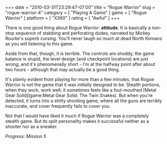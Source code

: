 +++
date = "2010-03-31T23:29:47-07:00"
title = "Rogue Warrior"
slug = "rogue-warrior-4"
category = [ "Playing A Game" ]
game = [ "Rogue Warrior" ]
platform = [ "X360" ]
rating = [ "Awful" ]
+++

There is one good thing about Rogue Warrior: <b>attitude</b>.  It is basically a non-stop sequence of stabbing and perforating dudes, narrated by Mickey Rourke's superb cursing.  You'll never laugh so much at dead North Koreans as you will listening to this game.

Aside from that, though, it is terrible.  The controls are shoddy, the game balance is stupid, the level design (and checkpoint locations) are just <i>wrong</i>, and it's phenomenally short - I'm at the halfway point after about two hours - although that may actually be a good thing.

It's plainly evident from playing for more than a few minutes, that Rogue Warrior is not the game that it was initially designed to be.  Stealth portions, when they work, work well; it sometimes feels like a foul-mouthed [Metal Gear Solid](game:Metal Gear Solid: The Twin Snakes).  But when you're detected, it turns into a shitty shooting game, where all the guns are terribly inaccurate, and cover frequently fails to <i>cover</i> you.

Not that I would have liked it much if Rogue Warrior was a completely stealth game.  But its split personality makes it successful neither as a shooter nor as a sneaker.

<i>Progress: Mission 5</i>
